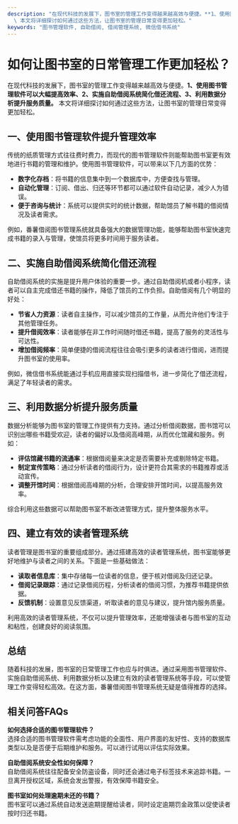 ```yaml
---
description: "在现代科技的发展下，图书室的管理工作变得越来越高效与便捷。**1、使用图书管理软件可以大幅提高效率、2、实施自助借阅系统简化借还流程、3、利用数据分析提升服务质量。**\
  \ 本文将详细探讨如何通过这些方法，让图书室的管理日常变得更加轻松。"
keywords: "图书管理软件, 自助借阅, 借阅管理系统, 微信借书系统"
---
```

# 如何让图书室的日常管理工作更加轻松？

在现代科技的发展下，图书室的管理工作变得越来越高效与便捷。**1、使用图书管理软件可以大幅提高效率、2、实施自助借阅系统简化借还流程、3、利用数据分析提升服务质量。** 本文将详细探讨如何通过这些方法，让图书室的管理日常变得更加轻松。

## 一、使用图书管理软件提升管理效率

传统的纸质管理方式往往费时费力，而现代的图书管理软件则能帮助图书室更有效地进行书籍的管理和维护。使用图书管理软件，可以带来以下几方面的优势：

- **数字化存档**：将书籍的信息集中到一个数据库中，方便查找与管理。
- **自动化管理**：订阅、借出、归还等环节都可以通过软件自动记录，减少人为错误。
- **便于咨询与统计**：系统可以提供实时的统计数据，帮助馆员了解书籍的借阅情况及读者需求。

例如，番薯借阅图书管理系统就具备强大的数据管理功能，能够帮助图书室快速完成书籍的录入与管理，使馆员将更多时间用于服务读者。

## 二、实施自助借阅系统简化借还流程

自助借阅系统的实施是提升用户体验的重要一步。通过自助借阅机或者小程序，读者可以自主完成借还书籍的操作，降低了馆员的工作负担。自助借阅有几个明显的好处：

- **节省人力资源**：读者自主操作，可以减少馆员的工作量，从而允许他们专注于其他管理任务。
- **提升借阅效率**：读者能够在非工作时间随时借还书籍，提高了服务的灵活性与可达性。
- **增加借阅频率**：简单便捷的借阅流程往往会吸引更多的读者进行借阅，进而提升图书室的使用率。

例如，微信借书系统能通过手机应用直接实现扫描借书，进一步简化了借还流程，满足了年轻读者的需求。

## 三、利用数据分析提升服务质量

数据分析能够为图书室的管理工作提供有力支持。通过分析借阅数据，图书馆可以识别出哪些书籍受欢迎，读者的偏好以及借阅高峰期，从而优化馆藏和服务。例如：

- **评估馆藏书籍的流通率**：根据借阅量来决定是否需要补充或剔除特定书籍。
- **制定宣传策略**：通过分析读者的借阅行为，设计更符合其需求的书籍推荐或活动宣传。
- **调整开馆时间**：根据借阅高峰期的分析，合理安排开馆时间，以提高服务效率。

综合利用这些数据可以帮助图书室不断改进管理方式，提升整体服务水平。

## 四、建立有效的读者管理系统

读者管理是图书室的重要组成部分。通过搭建高效的读者管理系统，图书室能够更好地维护与读者之间的关系。下面是一些基础做法：

- **读取者信息库**：集中存储每一位读者的信息，便于核对借阅及归还记录。
- **借阅记录跟踪**：通过记录借阅历程，分析读者的借阅习惯，为推荐书籍提供依据。
- **反馈机制**：设置意见反馈渠道，听取读者的意见与建议，提升馆内服务质量。

利用高效的读者管理系统，不仅可以提升管理效率，还能增强读者与图书室的互动和粘性，创建良好的阅读氛围。

## 总结

随着科技的发展，图书室的日常管理工作也应与时俱进。通过采用图书管理软件、实施自助借阅系统、利用数据分析以及建立有效的读者管理系统等手段，可以使管理工作变得轻松高效。在这方面，番薯借阅图书管理系统无疑是值得推荐的选择。

## 相关问答FAQs

**如何选择合适的图书管理软件？**  
选择合适的图书管理软件需考虑功能的全面性、用户界面的友好性、支持的数据库类型以及是否便于后期维护和服务。可以进行试用以评估实际效果。

**自助借阅系统安全性如何保障？**  
自助借阅系统往往配备安全防盗设备，同时还会通过电子标签技术来追踪书籍。一旦离开授权区域，系统会发出警报，有效保障书籍安全。

**图书室如何处理逾期未还的书籍？**  
图书室可以通过系统自动发送逾期提醒给读者，同时设定逾期罚金政策以促使读者按时归还书籍。
